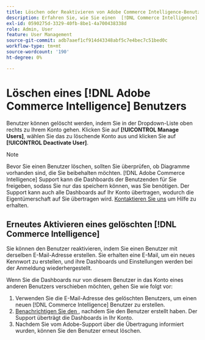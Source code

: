 ```yaml
---
title: Löschen oder Reaktivieren von Adobe Commerce Intelligence-Benutzenden
description: Erfahren Sie, wie Sie einen  [!DNL Commerce Intelligence]  löschen.
exl-id: 0590275d-3329-40fb-8be1-4a700438338d
role: Admin, User
feature: User Management
source-git-commit: adb7aaef1cf914d43348abf5c7e4bec7c51bed0c
workflow-type: tm+mt
source-wordcount: '190'
ht-degree: 0%

---
```


# Löschen eines [!DNL Adobe Commerce Intelligence] Benutzers

Benutzer können gelöscht werden, indem Sie in der Dropdown-Liste oben rechts zu Ihrem Konto gehen. Klicken Sie auf **[!UICONTROL Manage Users]**, wählen Sie das zu löschende Konto aus und klicken Sie auf **[!UICONTROL Deactivate User]**.

>[!NOTE]
>
>Bevor Sie einen Benutzer löschen, sollten Sie überprüfen, ob Diagramme vorhanden sind, die Sie beibehalten möchten. [!DNL Adobe Commerce Intelligence] Support kann die Dashboards der Benutzenden für Sie freigeben, sodass Sie nur das speichern können, was Sie benötigen. Der Support kann auch alle Dashboards auf Ihr Konto übertragen, wodurch die Eigentümerschaft auf Sie übertragen wird. [Kontaktieren Sie uns](../../guide-overview.md#Submitting-a-Support-Ticket) um Hilfe zu erhalten.

## Erneutes Aktivieren eines gelöschten [!DNL Commerce Intelligence]

Sie können den Benutzer reaktivieren, indem Sie einen Benutzer mit derselben E-Mail-Adresse erstellen. Sie erhalten eine E-Mail, um ein neues Kennwort zu erstellen, und ihre Dashboards und Einstellungen werden bei der Anmeldung wiederhergestellt.

Wenn Sie die Dashboards nur von diesem Benutzer in das Konto eines anderen Benutzers verschieben möchten, gehen Sie wie folgt vor:

1. Verwenden Sie die E-Mail-Adresse des gelöschten Benutzers, um einen neuen [!DNL Commerce Intelligence] Benutzer zu erstellen.
1. [Benachrichtigen Sie den ](https://experienceleague.adobe.com/docs/commerce-knowledge-base/kb/troubleshooting/miscellaneous/mbi-service-policies.html), nachdem Sie den Benutzer erstellt haben. Der Support überträgt die Dashboards in Ihr Konto.
1. Nachdem Sie vom Adobe-Support über die Übertragung informiert wurden, können Sie den Benutzer erneut löschen.
